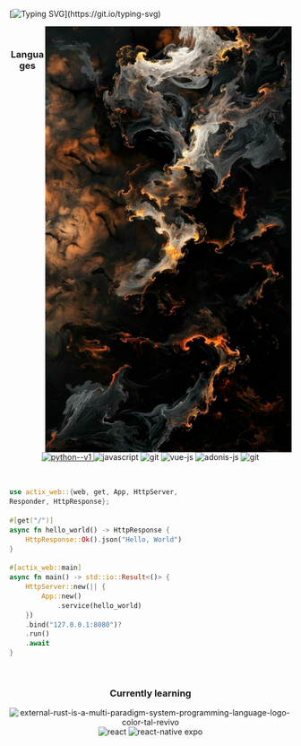 [![Typing SVG](https://readme-typing-svg.demolab.com?font=Fira+Code&pause=1000&color=F7F7F7&width=435&lines=Wilovy%2C+self+taught+developer.;Rust+enjoyer.)](https://git.io/typing-svg)

<img src="./assets/images/b3.png" alt="banner" align="right" width="440px">
<br>
<h3 align=center>Languages</h3>
<p align=center>
<a href="https://www.freecodecamp.org/certification/Wilovy09/scientific-computing-with-python-v7" target="_blank">
<img width="48" height="48" src="https://img.icons8.com/color/48/python--v1.png" alt="python--v1"/>
</a>
<img width="42" src="https://img.icons8.com/ios-filled/384/498fe1/typescript.png" alt="javascript"/>
<img width="42" src="https://img.icons8.com/ios-filled/384/F34C27/git.png" alt="git"/>
<img width="48" height="48" src="https://img.icons8.com/color/48/vue-js.png" alt="vue-js"/>
<img width="48" height="48" src="https://img.icons8.com/color/48/adonis-js.png" alt="adonis-js"/>
<img width="42" src="https://img.icons8.com/ios-filled/384/498fe1/golang.png" alt="git"/>
</p>
<br/>

```rust
use actix_web::{web, get, App, HttpServer, 
Responder, HttpResponse};

#[get("/")]
async fn hello_world() -> HttpResponse {
    HttpResponse::Ok().json("Hello, World")
}

#[actix_web::main]
async fn main() -> std::io::Result<()> {
    HttpServer::new(|| {
        App::new()
            .service(hello_world)
    })
    .bind("127.0.0.1:8080")?
    .run()
    .await
}

```

<br/>
<h3 align=center>Currently learning</h3>
<div align=center>
<img width="48" height="48" src="https://img.icons8.com/?size=100&id=U41Than0pWOW&format=png&color=EF4823" alt="external-rust-is-a-multi-paradigm-system-programming-language-logo-color-tal-revivo"/>
<img width="48" height="48" src="https://img.icons8.com/?size=100&id=viH7JJy51bHj&format=png&color=58C4DC" alt="react"/>
<img width="48" height="48" src="https://img.icons8.com/?size=100&id=7ImWFDcPfSlz&format=png&color=FFFFFF" alt="react-native expo"/>
</div>
